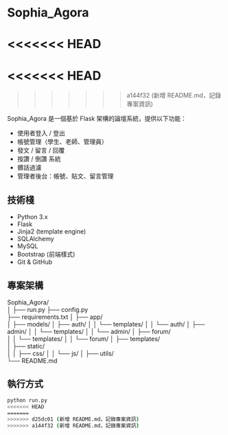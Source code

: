 # Sophia_Agora
<<<<<<< HEAD
=======
<<<<<<< HEAD
=======
>>>>>>> a144f32 (新增 README.md，記錄專案資訊)

Sophia_Agora 是一個基於 Flask 架構的論壇系統，提供以下功能：

- 使用者登入 / 登出
- 帳號管理（學生、老師、管理員）
- 發文 / 留言 / 回覆
- 按讚 / 倒讚 系統
- 髒話過濾
- 管理者後台：帳號、貼文、留言管理

## 技術棧

- Python 3.x
- Flask
- Jinja2 (template engine)
- SQLAlchemy
- MySQL
- Bootstrap (前端樣式)
- Git & GitHub

## 專案架構

Sophia_Agora/          
│
├── run.py 
├── config.py         
├── requirements.txt 
│
├── app/   
│   ├── models/
│   ├── auth/
│   │   └── templates/
│   │       └── auth/
│   ├── admin/ 
│   │   └── templates/
│   │       └── admin/
│   ├── forum/             
│   │   └── templates/
│   │       └── forum/
│   ├── templates/       
│   ├── static/           
│   │   ├── css/
│   │   └── js/
│   ├── utils/             
└── README.md         

## 執行方式

```bash
python run.py
<<<<<<< HEAD
=======
>>>>>>> d25dc01 (新增 README.md，記錄專案資訊)
>>>>>>> a144f32 (新增 README.md，記錄專案資訊)

